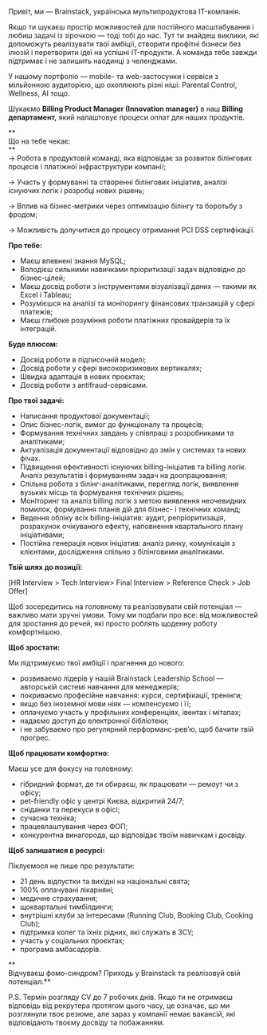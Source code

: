 Привіт, ми — Brainstack, українська мультипродуктова IT-компанія.

Якщо ти шукаєш простір можливостей для постійного масштабування і любиш задачі
із зірочкою — тоді тобі до нас. Тут ти знайдеш виклики, які допоможуть
реалізувати твої амбіції, створити профітні бізнеси без ілюзій і перетворити
ідеї на успішні IT-продукти. А команда тебе завжди підтримає і не залишить
наодинці з челенджами.

У нашому портфоліо — mobile- та web-застосунки і сервіси з мільйонною
аудиторією, що охоплюють різні ніші: Parental Control, Wellness, AI тощо.

Шукаємо **Billing Product Manager (Innovation manager)** в наш **Billing
департамент,** який налаштовує процеси оплат для наших продуктів.

**  
Що на тебе чекає:  
**  
→ Робота в продуктовій команді, яка відповідає за розвиток білінгових процесів
і платіжної інфраструктури компанії;

→ Участь у формуванні та створенні білінгових ініціатив, аналізі існуючих
логік і розробці нових рішень;

→ Вплив на бізнес-метрики через оптимізацію білінгу та боротьбу з фродом;

→ Можливість долучитися до процесу отримання PCI DSS сертифікації.  
  

**Про тебе:**

  * Маєш впевнені знання MySQL;
  * Володієш сильними навичками пріоритизації задач відповідно до бізнес-цілей;
  * Маєш досвід роботи з інструментами візуалізації даних — такими як Excel і Tableau;
  * Розумієшся на аналізі та моніторингу фінансових транзакцій у сфері платежів;
  * Маєш глибоке розуміння роботи платіжних провайдерів та їх інтеграцій. 

**Буде плюсом:**

  * Досвід роботи в підписочній моделі;
  * Досвід роботи у сфері високоризикових вертикалях;
  * Швидка адаптація в нових проєктах;
  * Досвід роботи з antifraud-сервісами.

**Про твої задачі:**

  * Написання продуктової документації; 
  * Опис бізнес-логік, вимог до функціоналу та процесів; 
  * Формування технічних завдань у співпраці з розробниками та аналітиками; 
  * Актуалізація документації відповідно до змін у системах та нових фічах. 
  * Підвищення ефективності існуючих billing-ініціатив та billing логік. Аналіз результатів і формуванням задач на доопрацювання; 
  * Спільна робота з білінг-аналітиками, перегляд логік, виявлення вузьких місць та формування технічних рішень; 
  * Моніторинг та аналіз billing логік з метою виявлення неочевидних помилок, формування планів дій для бізнес- і технічних команд; 
  * Ведення обліку всіх billing-ініціатив: аудит, репріоритизація, розрахунок очікуваного ефекту, наповнення квартального плану ініціативами; 
  * Постійна генерація нових ініціатив: аналіз ринку, комунікація з клієнтами, дослідження спільно з білінговими аналітиками.   
  

**Твій шлях до позиції:**

[HR Interview > Tech Interview> Final Interview > Reference Check > Job Offer]

Щоб зосередитись на головному та реалізовувати свій потенціал — важливо мати
зручні умови. Тому ми подбали про все: від можливостей для зростання до речей,
які просто роблять щоденну роботу комфортнішою.

**Щоб зростати:**

Ми підтримуємо твої амбіції і прагнення до нового:

  * розвиваємо лідерів у нашій Brainstack Leadership School — авторській системі навчання для менеджерів;
  * покриваємо професійне навчання: курси, сертифікації, тренінги;
  * якщо без іноземної мови ніяк — компенсуємо і її;
  * оплачуємо участь у профільних конференціях, івентах і мітапах;
  * надаємо доступ до електронної бібліотеки;
  * і не забуваємо про регулярний перформанс-рев’ю, щоб бачити твій прогрес.

**Щоб працювати комфортно:**

Маєш усе для фокусу на головному:

  * гібридний формат, де ти обираєш, як працювати — ремоут чи з офісу;
  * pet-friendly офіс у центрі Києва, відкритий 24/7;
  * сніданки та перекуси в офісі;
  * сучасна техніка;
  * працевлаштування через ФОП;
  * конкурентна винагорода, що відповідає твоїм навичкам і досвіду.

**Щоб залишатися в ресурсі:**

Піклуємося не лише про результати:

  * 21 день відпустки та вихідні на національні свята;
  * 100% оплачувані лікарняні;
  * медичне страхування;
  * щоквартальні тимбілдинги;
  * внутрішні клуби за інтересами (Running Club, Booking Club, Cooking Club);
  * підтримка колег та їхніх рідних, які служать в ЗСУ;
  * участь у соціальних проєктах;
  * програма амбасадорів.

**  
Відчуваєш фомо-синдром? Приходь у Brainstack та реалізовуй свій потенціал.**

P.S. Термін розгляду CV до 7 робочих днів. Якщо ти не отримаєш відповідь від
рекрутера протягом цього часу, це означає, що ми розглянули твоє резюме, але
зараз у компанії немає вакансій, які відповідають твоєму досвіду та
побажанням.
